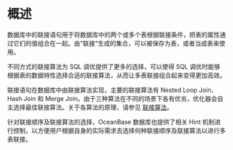 概述 
=======================

数据库中的联接语句用于将数据库中的两个或多个表根据联接条件，把表的属性通过它们的值组合在一起。由"联接"生成的集合，可以被保存为表，或者当成表来使用。

不同方式的联接算法为 SQL 调优提供了更多的选择，可以使得 SQL 调优时能够根据表的数据特性选择合适的联接算法，从而让多表联接组合起来变得更加高效。

联接语句在数据库中由联接算法实现，主要的联接算法有 Nested Loop Join、Hash Join 和 Merge Join。由于三种算法在不同的场景下各有优劣，优化器会自主选择最佳联接算法。关于各算法的原理，请参见 [联接算法](../200.oceanbase-database-overview-join-algorithm/200.oceanbase-database-overview-join-algorithms.md)。

针对联接顺序及联接算法的选择，OceanBase 数据库也提供了相关 Hint 机制进行控制，以方便用户根据自身的实际需求去选择何种联接顺序及联接算法以进行多表联接。

